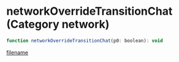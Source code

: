 # networkOverrideTransitionChat (Category network)

```js
function networkOverrideTransitionChat(p0: boolean): void
```

[filename](networkOverrideTransitionChat_m.md ':include')